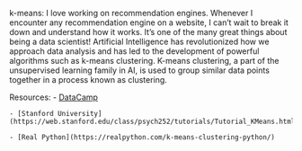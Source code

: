 k-means:
       I love working on recommendation engines. Whenever I encounter any recommendation engine on a website, I can’t wait to break it down and understand how it works. It’s one of the many great things about being a data scientist! Artificial Intelligence has revolutionized how we approach data analysis and has led to the development of powerful algorithms such as k-means clustering. K-means clustering, a part of the unsupervised learning family in AI, is used to group similar data points together in a process known as clustering. 

       
Resources:
    - [DataCamp](https://www.datacamp.com/community/tutorials/introduction-to-k-means-clustering)
    
    - [Stanford University](https://web.stanford.edu/class/psych252/tutorials/Tutorial_KMeans.html)

    - [Real Python](https://realpython.com/k-means-clustering-python/)